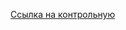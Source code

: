 [Ссылка на контрольную](https://docs.google.com/forms/d/e/1FAIpQLSc9IS0PZQrvAnA7kb5d_9jZL3DmHKARwGJa--pyS9F83b-7jw/viewform?usp=sf_link)
